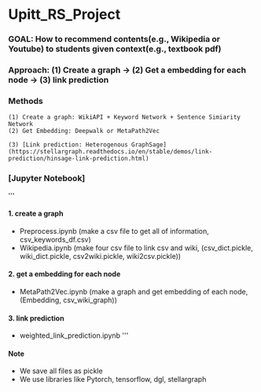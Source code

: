 # Upitt_RS_Project

  ### GOAL: How to recommend contents(e.g., Wikipedia or Youtube) to students given context(e.g., textbook pdf)

  ### Approach: (1) Create a graph -> (2) Get a embedding for each node -> (3) link prediction
  
  ### Methods
    (1) Create a graph: WikiAPI + Keyword Network + Sentence Simiarity Network
    (2) Get Embedding: Deepwalk or MetaPath2Vec
    
    (3) [Link prediction: Heterogenous GraphSage](https://stellargraph.readthedocs.io/en/stable/demos/link-prediction/hinsage-link-prediction.html)











### [Jupyter Notebook]
'''
#### 1. create a graph
* Preprocess.ipynb (make a csv file to get all of information, csv_keywords_df.csv)
* Wikipedia.ipynb (make four csv file to link csv and wiki, (csv_dict.pickle, wiki_dict.pickle, csv2wiki.pickle, wiki2csv.pickle))

#### 2. get a embedding for each node
* MetaPath2Vec.ipynb (make a graph and get embedding of each node, (Embedding, csv_wiki_graph))

#### 3. link prediction
* weighted_link_prediction.ipynb
'''

#### Note
* We save all files as pickle
* We use libraries like Pytorch, tensorflow, dgl, stellargraph

